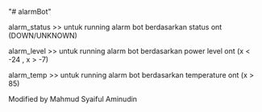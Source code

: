 "# alarmBot" 

alarm_status >> untuk running alarm bot berdasarkan status ont (DOWN/UNKNOWN)

alarm_level >> untuk running alarm bot berdasarkan power level ont (x < -24 , x > -7)

alarm_temp >> untuk running alarm bot berdasarkan temperature ont (x > 85)

Modified by Mahmud Syaiful Aminudin

